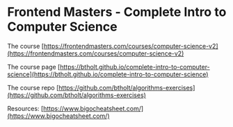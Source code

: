 # Frontend Masters - Complete Intro to Computer Science

The course [https://frontendmasters.com/courses/computer-science-v2](https://frontendmasters.com/courses/computer-science-v2)

The course page [https://btholt.github.io/complete-intro-to-computer-science](https://btholt.github.io/complete-intro-to-computer-science)

The course repo [https://github.com/btholt/algorithms-exercises](https://github.com/btholt/algorithms-exercises)

Resources:
[https://www.bigocheatsheet.com/](https://www.bigocheatsheet.com/)
